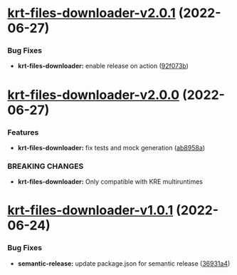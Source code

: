 # [krt-files-downloader-v2.0.1](https://github.com/konstellation-io/kre-runners/compare/krt-files-downloader-v2.0.0...krt-files-downloader-v2.0.1) (2022-06-27)


### Bug Fixes

* **krt-files-downloader:** enable release on action ([92f073b](https://github.com/konstellation-io/kre-runners/commit/92f073b9447fc589260f09d599b7b7a93277e0d4))

# [krt-files-downloader-v2.0.0](https://github.com/konstellation-io/kre-runners/compare/krt-files-downloader-v1.0.1...krt-files-downloader-v2.0.0) (2022-06-27)


### Features

* **krt-files-downloader:** fix tests and mock generation ([ab8958a](https://github.com/konstellation-io/kre-runners/commit/ab8958abb5cabed2f7e1e7f88eb5995cb0df17a5))


### BREAKING CHANGES

* **krt-files-downloader:** Only compatible with KRE multiruntimes

# [krt-files-downloader-v1.0.1](https://github.com/konstellation-io/kre-runners/compare/krt-files-downloader-v1.0.0...krt-files-downloader-v1.0.1) (2022-06-24)


### Bug Fixes

* **semantic-release:** update package.json for semantic release ([36931a4](https://github.com/konstellation-io/kre-runners/commit/36931a46050f9b1e0441c2897b1e722523ce4214))
